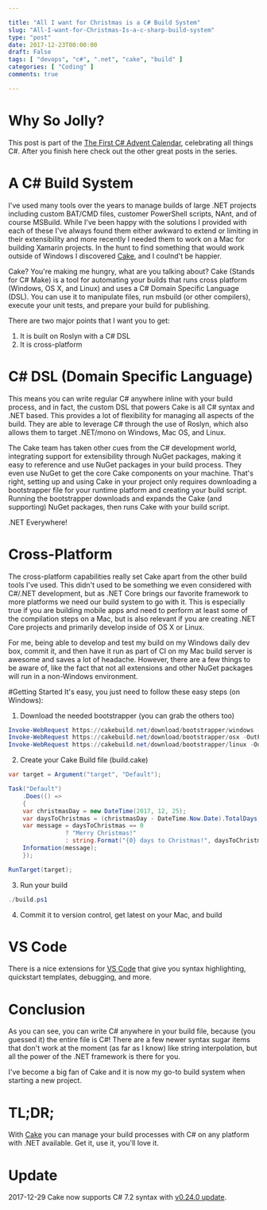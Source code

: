 ```yaml
---

title: "All I want for Christmas is a C# Build System"
slug: "All-I-want-for-Christmas-Is-a-c-sharp-build-system"
type: "post"
date: 2017-12-23T00:00:00
draft: False
tags: [ "devops", "c#", ".net", "cake", "build" ]
categories: [ "Coding" ]
comments: true

---
```


# Why So Jolly?

This post is part of the [The First C# Advent Calendar](https://crosscuttingconcerns.com/The-First-C-Advent-Calendar), celebrating all things C#. After you finish here check out the other great posts in the series.

# A C# Build System

I've used many tools over the years to manage builds of large .NET projects including custom BAT/CMD files, customer PowerShell scripts, NAnt, and of course MSBuild. While I've been happy with the solutions I provided with each of these I've always found them either awkward to extend or limiting in their extensibility and more recently I needed them to work on a Mac for building Xamarin projects. In the hunt to find something that would work outside of Windows I discovered [Cake](https://cakebuild.net/), and I coulnd't be happier.

Cake? You're making me hungry, what are you talking about? Cake (Stands for C# Make) is a tool for automating your builds that runs cross platform (Windows, OS X, and Linux) and uses a C# Domain Specific Language (DSL). You can use it to manipulate files, run msbuild (or other compilers), execute your unit tests, and prepare your build for publishing.

There are two major points that I want you to get:

1) It is built on Roslyn with a C# DSL
2) It is cross-platform

# C# DSL (Domain Specific Language)

This means you can write regular C# anywhere inline with your build process, and in fact, the custom DSL that powers Cake is all C# syntax and .NET based. This provides a lot of flexibility for managing all aspects of the build. They are able to leverage C# through the use of Roslyn, which also allows them to target .NET/mono on Windows, Mac OS, and Linux.

The Cake team has taken other cues from the C# development world, integrating support for extensibility through NuGet packages, making it easy to reference and use NuGet packages in your build process. They even use NuGet to get the core Cake components on your machine. That's right, setting up and using Cake in your project only requires downloading a bootstrapper file for your runtime platform and creating your build script. Running the bootstrapper downloads and expands the Cake (and supporting) NuGet packages, then runs Cake with your build script.

.NET Everywhere!

# Cross-Platform
The cross-platform capabilities really set Cake apart from the other build tools I've used. This didn't used to be something we even considered with C#/.NET development, but as .NET Core brings our favorite framework to more platforms we need our build system to go with it. This is especially true if you are building mobile apps and need to perform at least some of the compilation steps on a Mac, but is also relevant if you are creating .NET Core projects and primarily develop inside of OS X or Linux.

For me, being able to develop and test my build on my Windows daily dev box, commit it, and then have it run as part of CI on my Mac build server is awesome and saves a lot of headache. However, there are a few things to be aware of, like the fact that not all extensions and other NuGet packages will run in a non-Windows environment.

#Getting Started
It's easy, you just need to follow these easy steps (on Windows):

1) Download the needed bootstrapper (you can grab the others too)

```PowerShell
Invoke-WebRequest https://cakebuild.net/download/bootstrapper/windows -OutFile build.ps1
Invoke-WebRequest https://cakebuild.net/download/bootstrapper/osx -OutFile buildm.sh
Invoke-WebRequest https://cakebuild.net/download/bootstrapper/linux -OutFile buildl.sh
```

2) Create your Cake Build file (build.cake)

```csharp
var target = Argument("target", "Default");

Task("Default")
	.Does(() =>
	{
	var christmasDay = new DateTime(2017, 12, 25);
	var daysToChristmas = (christmasDay - DateTime.Now.Date).TotalDays;
	var message = daysToChristmas == 0
				? "Merry Christmas!"
				: string.Format("{0} days to Christmas!", daysToChristmas);
	Information(message);
	});

RunTarget(target);
```

3) Run your build

```PowerShell
./build.ps1
```

4) Commit it to version control, get latest on your Mac, and build

# VS Code
There is a nice extensions for [VS Code](https://marketplace.visualstudio.com/items?itemName=cake-build.cake-vscode) that give you syntax highlighting, quickstart templates, debugging, and more.

# Conclusion
As you can see, you can write C# anywhere in your build file, because (you guessed it) the entire file is C#! There are a few newer syntax sugar items that don't work at the moment (as far as I know) like string interpolation, but all the power of the .NET framework is there for you.

I've become a big fan of Cake and it is now my go-to build system when starting a new project. 

# TL;DR;
With [Cake](https://cakebuild.net/) you can manage your build processes with C# on any platform with .NET available.
 Get it, use it, you'll love it.

# Update
2017-12-29 Cake now supports C# 7.2 syntax with [v0.24.0 update](https://cakebuild.net/blog/2017/12/cake-v0.24.0-released). 